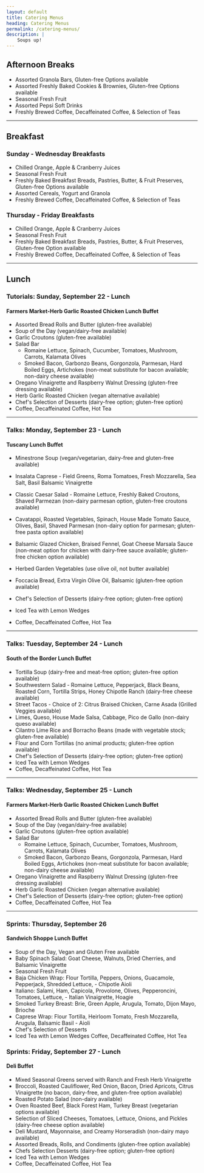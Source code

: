 ```yaml
---
layout: default
title: Catering Menus
heading: Catering Menus
permalink: /catering-menus/
description: |
    Soups up!
---
```


## Afternoon Breaks

- Assorted Granola Bars, Gluten-free Options available
- Assorted Freshly Baked Cookies & Brownies, Gluten-free Options available
- Seasonal Fresh Fruit
- Assorted Pepsi Soft Drinks
- Freshly Brewed Coffee, Decaffeinated Coffee, & Selection of Teas

----

## Breakfast

### Sunday - Wednesday Breakfasts

- Chilled Orange, Apple & Cranberry Juices
- Seasonal Fresh Fruit
- Freshly Baked Breakfast Breads, Pastries, Butter, & Fruit Preserves, Gluten-free Options available
- Assorted Cereals, Yogurt and Granola
- Freshly Brewed Coffee, Decaffeinated Coffee, & Selection of Teas

### Thursday - Friday Breakfasts
- Chilled Orange, Apple & Cranberry Juices
- Seasonal Fresh Fruit
- Freshly Baked Breakfast Breads, Pastries, Butter, & Fruit Preserves, Gluten-free Option available
- Freshly Brewed Coffee, Decaffeinated Coffee, & Selection of Teas

----

## Lunch

### Tutorials: Sunday, September 22 - Lunch

#### Farmers Market-Herb Garlic Roasted Chicken Lunch Buffet

- Assorted Bread Rolls and Butter
  (gluten-free available)
- Soup of the Day
  (vegan/dairy-free available)
- Garlic Croutons
  (gluten-free available)
- Salad Bar
  - Romaine Lettuce, Spinach, Cucumber, Tomatoes, Mushroom, Carrots, Kalamata Olives
  - Smoked Bacon, Garbonzo Beans, Gorgonzola, Parmesan, Hard Boiled Eggs, Artichokes
    (non-meat substitute for bacon available; non-dairy cheese available)
- Oregano Vinaigrette and Raspberry Walnut Dressing
  (gluten-free dressing available)
- Herb Garlic Roasted Chicken
  (vegan alternative available)
- Chef's Selection of Desserts
  (dairy-free option; gluten-free option)
- Coffee, Decaffeinated Coffee, Hot Tea

----

### Talks: Monday, September 23 - Lunch

#### Tuscany Lunch Buffet

- Minestrone Soup
  (vegan/vegetarian, dairy-free and gluten-free available)
- Insalata Caprese - Field Greens, Roma Tomatoes, Fresh Mozzarella, Sea Salt, Basil Balsamic Vinaigrette
- Classic Caesar Salad - Romaine Lettuce, Freshly Baked Croutons, Shaved Parmezan (non-dairy parmesan option, gluten-free croutons available)
- Cavatappi, Roasted Vegetables, Spinach, House Made Tomato Sauce, Olives, Basil, Shaved Parmesan
  (non-dairy option for parmesan; gluten-free pasta option available)

- Balsamic Glazed Chicken, Braised Fennel, Goat Cheese Marsala Sauce
  (non-meat option for chicken with dairy-free sauce available; gluten-free chicken option available)
- Herbed Garden Vegetables
  (use olive oil, not butter available)

- Foccacia Bread, Extra Virgin Olive Oil, Balsamic
  (gluten-free option available)

- Chef's Selection of Desserts
  (dairy-free option; gluten-free option)
- Iced Tea with Lemon Wedges
- Coffee, Decaffeinated Coffee, Hot Tea

----

### Talks: Tuesday, September 24 - Lunch

#### South of the Border Lunch Buffet

- Tortilla Soup
  (dairy-free and meat-free option; gluten-free option available)
- Southwestern Salad - Romaine Lettuce, Pepperjack, Black Beans, Roasted Corn, Tortilla Strips, Honey Chipotle Ranch (dairy-free cheese available)
- Street Tacos - Choice of 2: Citrus Braised Chicken, Carne Asada
  (Grilled Veggies available)
- Limes, Queso, House Made Salsa, Cabbage, Pico de Gallo
  (non-dairy queso available)
- Cilantro Lime Rice and Borracho Beans
  (made with vegetable stock; gluten-free available)
- Flour and Corn Tortillas
  (no animal products; gluten-free option available)
- Chef's Selection of Desserts
  (dairy-free option; gluten-free option)
- Iced Tea with Lemon Wedges
- Coffee, Decaffeinated Coffee, Hot Tea

----

### Talks: Wednesday, September 25 - Lunch

#### Farmers Market-Herb Garlic Roasted Chicken Lunch Buffet

- Assorted Bread Rolls and Butter
  (gluten-free available)
- Soup of the Day
  (vegan/dairy-free available)
- Garlic Croutons
  (gluten-free option available)
- Salad Bar
  - Romaine Lettuce, Spinach, Cucumber, Tomatoes, Mushroom, Carrots, Kalamata Olives
  - Smoked Bacon, Garbonzo Beans, Gorgonzola, Parmesan, Hard Boiled Eggs, Artichokes
    (non-meat substitute for bacon available; non-dairy cheese available)
- Oregano Vinaigrette and Raspberry Walnut Dressing
  (gluten-free dressing available)
- Herb Garlic Roasted Chicken
  (vegan alternative available)
- Chef's Selection of Desserts
  (dairy-free option; gluten-free option)
- Coffee, Decaffeinated Coffee, Hot Tea

----

### Sprints: Thursday, September 26

#### Sandwich Shoppe Lunch Buffet
- Soup of the Day, Vegan and Gluten Free available
- Baby Spinach Salad: Goat Cheese, Walnuts, Dried Cherries, and Balsamic Vinaigrette
- Seasonal Fresh Fruit
- Baja Chicken Wrap: Flour Tortilla, Peppers, Onions, Guacamole, Pepperjack, Shredded Lettuce, - Chipotle Aioli
- Italiano: Salami, Ham, Capicola, Provolone, Olives, Pepperoncini, Tomatoes, Lettuce, - Italian Vinaigrette, Hoagie
- Smoked Turkey Breast: Brie, Green Apple, Arugula, Tomato, Dijon Mayo, Brioche
- Caprese Wrap: Flour Tortilla, Heirloom Tomato, Fresh Mozzarella, Arugula, Balsamic Basil - Aioli
- Chef's Selection of Desserts
- Iced Tea with Lemon Wedges Coffee, Decaffeinated Coffee, Hot Tea

### Sprints: Friday, September 27 - Lunch

#### Deli Buffet

- Mixed Seasonal Greens served with Ranch and Fresh Herb Vinaigrette
- Broccoli, Roasted Cauliflower, Red Onion, Bacon, Dried Apricots, Citrus Vinaigrette
  (no bacon, dairy-free, and gluten-free option available)
- Roasted Potato Salad
  (non-dairy available)
- Oven Roasted Beef, Black Forest Ham, Turkey Breast
  (vegetarian options available)
- Selection of Sliced Cheeses, Tomatoes, Lettuce, Onions, and Pickles
  (dairy-free cheese option available)
- Deli Mustard, Mayonnaise, and Creamy Horseradish
  (non-dairy mayo available)
- Assorted Breads, Rolls, and Condiments
  (gluten-free option available)
- Chefs Selection Desserts
  (dairy-free option; gluten-free option)
- Iced Tea with Lemon Wedges
- Coffee, Decaffeinated Coffee, Hot Tea
